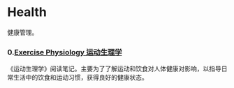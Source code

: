 # Health

健康管理。

### 0.[Exercise Physiology 运动生理学](https://github.com/zfanli/notes/tree/master/health/physiology/exercise_physiology/README.md)

《运动生理学》阅读笔记。主要为了了解运动和饮食对人体健康对影响，以指导日常生活中的饮食和运动习惯，获得良好的健康状态。
